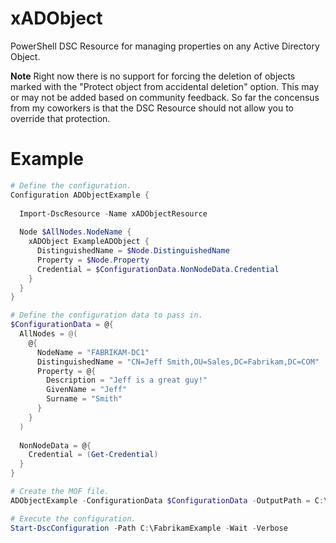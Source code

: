# xADObject
PowerShell DSC Resource for managing properties on any Active Directory Object.

__Note__ Right now there is no support for forcing the deletion of objects marked with the "Protect object from accidental deletion" option. This may or may not be added based on community feedback. So far the concensus from my coworkers is that the DSC Resource should not allow you to override that protection.


# Example

```PowerShell
# Define the configuration.
Configuration ADObjectExample {
  
  Import-DscResource -Name xADObjectResource
  
  Node $AllNodes.NodeName {
    xADObject ExampleADObject {
      DistinguishedName = $Node.DistinguishedName
      Property = $Node.Property
      Credential = $ConfigurationData.NonNodeData.Credential
    }
  }
}

# Define the configuration data to pass in.
$ConfigurationData = @{
  AllNodes = @(
    @{
      NodeName = "FABRIKAM-DC1"
      DistinguishedName = "CN=Jeff Smith,OU=Sales,DC=Fabrikam,DC=COM"
      Property = @{
        Description = "Jeff is a great guy!"
        GivenName = "Jeff"
        Surname = "Smith"
      }
    }
  )
  
  NonNodeData = @{
    Credential = (Get-Credential)
  }
}

# Create the MOF file.
ADObjectExample -ConfigurationData $ConfigurationData -OutputPath = C:\FabrikamExample

# Execute the configuration.
Start-DscConfiguration -Path C:\FabrikamExample -Wait -Verbose
```
